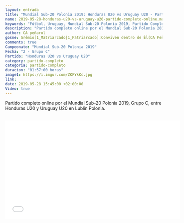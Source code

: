 ```yaml
---
layout: entrada
title: "Mundial Sub-20 Polonia 2019: Honduras U20 vs Uruguay U20 - Partido Completo Online"
name: 2019-05-28-honduras-u20-vs-uruguay-u20-partido-completo-online.markdown
keywords: "Fútbol, Uruguay, Mundial Sub-20 Polonia 2019, Partido Completo Online, Honduras U20 vs Uruguay U20, Video"
description: "Partido completo online por el Mundial Sub-20 Polonia 2019, Grupo C, Honduras U20 vs Uruguay U20 en Lublin, Polonia"
author: CA peñarol
gosne: Grêmio[1_Matriarcado|1_Patriarcado]:Conviven dentro de Êl(CA Peñarol)
comments: true
Campeonato: "Mundial Sub-20 Polonia 2019"
Fecha: "2 - Grupo C"
Partido: "Honduras U20 vs Uruguay U20"
category: partido-completo
categoria: partido-completo
duracion: "01:57:00 horas"
image1: https://i.imgur.com/ZKFYkKc.jpg
link:
date: 2019-05-28 15:45:00 +02:00:00
Video: true
---
```


Partido completo online por el Mundial Sub-20 Polonia 2019, Grupo C, entre Honduras U20 y Uruguay U20 en Lublin Polonia.

<br>

<center><iframe width="560" height="315" src="//ok.ru/videoembed/1272314989235" frameborder="0" allow="autoplay" allowfullscreen></iframe></center>

<br>

<!--<span style="color:yellow;">grabado con - </span> <a href="http://ffmpeg.org"><img src="{{ site.url }}/images/ffmpeg.png" width="55" style="border:1px solid green;"></a>-->
